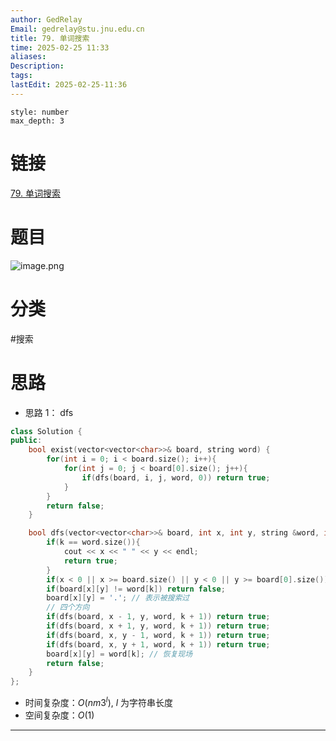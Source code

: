 ```yaml
---
author: GedRelay
Email: gedrelay@stu.jnu.edu.cn
title: 79. 单词搜索
time: 2025-02-25 11:33
aliases: 
Description: 
tags: 
lastEdit: 2025-02-25-11:36
---
```


```toc
style: number
max_depth: 3
```

# 链接
[79. 单词搜索](https://leetcode.cn/problems/word-search/) 

# 题目
![image.png](https://ged-pic-bed.oss-cn-guangzhou.aliyuncs.com/img/202502251133544.png)


# 分类
#搜索 

# 思路
- 思路 1：
dfs

```cpp
class Solution {
public:
    bool exist(vector<vector<char>>& board, string word) {
        for(int i = 0; i < board.size(); i++){
            for(int j = 0; j < board[0].size(); j++){
                if(dfs(board, i, j, word, 0)) return true;
            }
        }
        return false;
    }

    bool dfs(vector<vector<char>>& board, int x, int y, string &word, int k){
        if(k == word.size()){
            cout << x << " " << y << endl;
            return true;
        }
        if(x < 0 || x >= board.size() || y < 0 || y >= board[0].size()) return false;
        if(board[x][y] != word[k]) return false;
        board[x][y] = '.'; // 表示被搜索过
        // 四个方向
        if(dfs(board, x - 1, y, word, k + 1)) return true;
        if(dfs(board, x + 1, y, word, k + 1)) return true;
        if(dfs(board, x, y - 1, word, k + 1)) return true;
        if(dfs(board, x, y + 1, word, k + 1)) return true;
        board[x][y] = word[k]; // 恢复现场
        return false;
    }
};
```


- 时间复杂度：${O\left( nm3^{l}  \right)  }$, ${l }$ 为字符串长度
- 空间复杂度：${O\left( 1 \right)  }$ 


---

